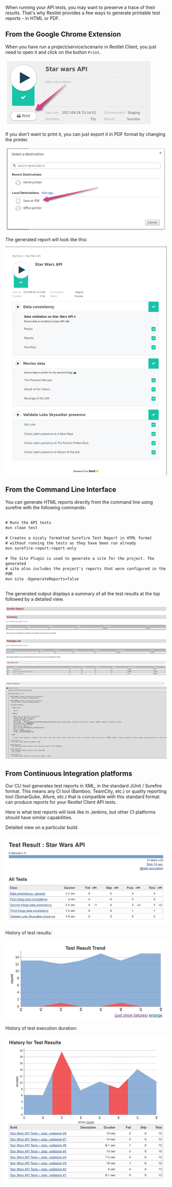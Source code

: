 When running your API tests, you may want to preserve a trace of their results. That's why Restlet provides a few
ways to generate printable test reports - in HTML or PDF.

<a class="anchor" name="from-the-google-chrome-extension"></a>
## From the Google Chrome Extension

When you have run a project/service/scenario in Restlet Client, you just need to open it and click on the button
`Print`.

<!-- IN SCREENSHOT: SP_CONTAINER -->
![Print button](./images/print_report_button.png)

If you don't want to print it, you can just export it in PDF format by changing the printer.

<!-- IN SCREENSHOT: NOTHING_IMPORTANT -->
![Save as pdf](./images/save_as_pdf.png)

The generated report will look like this:

<!-- IN SCREENSHOT: PRINT_REPORT -->
![Extension report](./images/extension_report.png)

<a class="anchor" name="from-the-command-line-interface"></a>
## From the Command Line Interface

You can generate HTML reports directly from the command line using surefire with the following commands:

<pre class="language-shell">
<code class="language-shell">
# Runs the API tests
mvn clean test

# Creates a nicely formatted Surefire Test Report in HTML format
# without running the tests as they have been run already
mvn surefire-report:report-only

# The Site Plugin is used to generate a site for the project. The generated
# site also includes the project&apos;s reports that were configured in the POM
mvn site -DgenerateReports=false
</code>
</pre>

The generated output displays a summary of all the test results at the top followed by a detailed view.

<!-- IN SCREENSHOT: NOTHING_IMPORTANT -->
![Surefire summary](./images/surefire_summary.png)

<!-- IN SCREENSHOT: NOTHING_IMPORTANT -->
![Surefire details](./images/surefire_details.png)

<a class="anchor" name="from-continuous-integration-platforms"></a>
## From Continuous Integration platforms

Our CLI tool generates test reports in XML, in the standard JUnit / Surefire format. This means any CI tool (Bamboo, TeamCity, etc.) or quality reporting tool (SonarQube, Allure, etc.) that is compatible with this standard format can produce reports for your Restlet Client API tests.

Here is what test reports will look like in Jenkins, but other CI platforms should have similar capabilities.

Detailed view on a particular build:

<!-- IN SCREENSHOT: NOTHING_IMPORTANT -->
![Jenkins detailed](./images/ci_report_table.png)

History of test results:

<!-- IN SCREENSHOT: NOTHING_IMPORTANT -->
![Jenkins overview](./images/ci_report_graph.png)

History of test execution duration:

<!-- IN SCREENSHOT: NOTHING_IMPORTANT -->
![Jenkins overview](./images/ci_report_duration.png)
